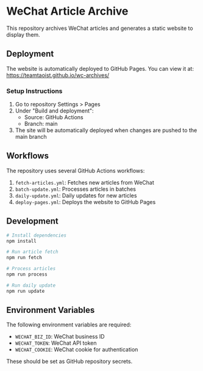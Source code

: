 # WeChat Article Archive

This repository archives WeChat articles and generates a static website to display them.

## Deployment

The website is automatically deployed to GitHub Pages. You can view it at: https://teamtaoist.github.io/wc-archives/

### Setup Instructions

1. Go to repository Settings > Pages
2. Under "Build and deployment":
   - Source: GitHub Actions
   - Branch: main
3. The site will be automatically deployed when changes are pushed to the main branch

## Workflows

The repository uses several GitHub Actions workflows:

1. `fetch-articles.yml`: Fetches new articles from WeChat
2. `batch-update.yml`: Processes articles in batches
3. `daily-update.yml`: Daily updates for new articles
4. `deploy-pages.yml`: Deploys the website to GitHub Pages

## Development

```bash
# Install dependencies
npm install

# Run article fetch
npm run fetch

# Process articles
npm run process

# Run daily update
npm run update
```

## Environment Variables

The following environment variables are required:

- `WECHAT_BIZ_ID`: WeChat business ID
- `WECHAT_TOKEN`: WeChat API token
- `WECHAT_COOKIE`: WeChat cookie for authentication

These should be set as GitHub repository secrets.
